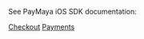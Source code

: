 See PayMaya iOS SDK documentation:

[Checkout](https://developers.paymaya.com/blog/entry/ios-checkout-sdk-integration-guide "PayMaya iOS SDK")
[Payments](https://developers.paymaya.com/blog/entry/ios-payments-sdk-integration-guide "PayMaya iOS SDK")
